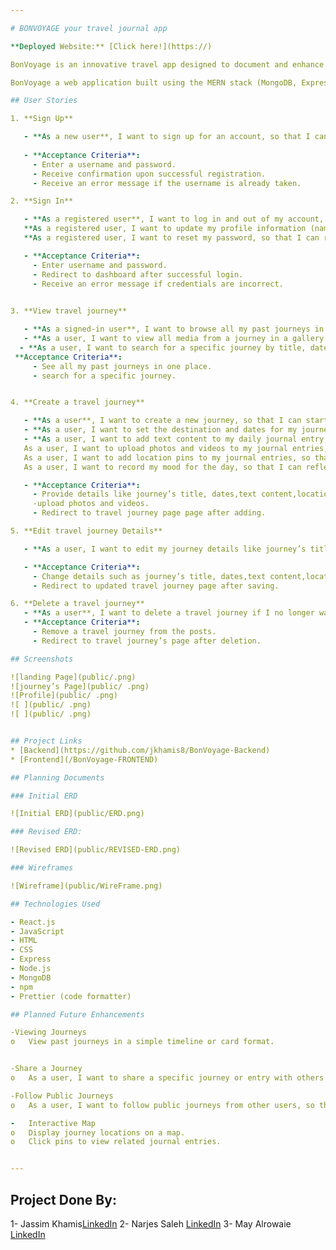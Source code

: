 ```yaml
---

# BONVOYAGE your travel journal app

**Deployed Website:** [Click here!](https://)

BonVoyage is an innovative travel app designed to document and enhance your travel experiences. Whether you're planning your next adventure, or exploring local attractions, BonVoyage has everything you need to plan and document your journey seamless and enjoyable.

BonVoyage a web application built using the MERN stack (MongoDB, Express.js, React, Node.js). It allows users to plan and document memories from their travels. 

## User Stories

1. **Sign Up**

   - **As a new user**, I want to sign up for an account, so that I can securely save and access my travel journey’s.
   
   - **Acceptance Criteria**:
     - Enter a username and password.
     - Receive confirmation upon successful registration.
     - Receive an error message if the username is already taken.

2. **Sign In**

   - **As a registered user**, I want to log in and out of my account, so that I can securely access my personal travel data.
   **As a registered user, I want to update my profile information (name, bio, picture), so that it reflects my identity.
   **As a registered user, I want to reset my password, so that I can regain access if I forget my login details.

   - **Acceptance Criteria**:
     - Enter username and password.
     - Redirect to dashboard after successful login.
     - Receive an error message if credentials are incorrect.
     

3. **View travel journey**

   - **As a signed-in user**, I want to browse all my past journeys in one place, so that I can relive my travel memories.
   - **As a user, I want to view all media from a journey in a gallery format, so that I can easily scroll through my memories.
  - **As a user, I want to search for a specific journey by title, date, or location, so that I can quickly find the one I want to revisit.
 **Acceptance Criteria**:
     - See all my past journeys in one place.
     - search for a specific journey.


4. **Create a travel journey**

   - **As a user**, I want to create a new journey, so that I can start recording my travel experiences.
   - **As a user, I want to set the destination and dates for my journey, so that it organizes my travel timeline.
   - **As a user, I want to add text content to my daily journal entry, so that I can document my travel experiences and memories.
   As a user, I want to upload photos and videos to my journal entries, so that I can visually capture my trip highlights.
   As a user, I want to add location pins to my journal entries, so that I can map out my travels.
   As a user, I want to record my mood for the day, so that I can reflect on how I felt during the journey.

   - **Acceptance Criteria**:
     - Provide details like journey’s title, dates,text content,location pins, record mood and destination.
     -upload photos and videos.
     - Redirect to travel journey page page after adding.

5. **Edit travel journey Details**

   - **As a user, I want to edit my journey details like journey’s title, dates,text content,location pins, record mood and destination. so that it stays accurate if plans change.

   - **Acceptance Criteria**:
     - Change details such as journey’s title, dates,text content,location pins, record mood and destination.
     - Redirect to updated travel journey page after saving.

6. **Delete a travel journey**
   - **As a user**, I want to delete a travel journey if I no longer want to keep it.
   - **Acceptance Criteria**:
     - Remove a travel journey from the posts.
     - Redirect to travel journey’s page after deletion.

## Screenshots

![landing Page](public/.png)
![journey’s Page](public/ .png)
![Profile](public/ .png)
![ ](public/ .png)
![ ](public/ .png)


## Project Links
* [Backend](https://github.com/jkhamis8/BonVoyage-Backend)
* [Frontend](/BonVoyage-FRONTEND)

## Planning Documents

### Initial ERD

![Initial ERD](public/ERD.png)

### Revised ERD:

![Revised ERD](public/REVISED-ERD.png)

### Wireframes

![Wireframe](public/WireFrame.png)

## Technologies Used

- React.js
- JavaScript
- HTML
- CSS
- Express
- Node.js
- MongoDB
- npm
- Prettier (code formatter)

## Planned Future Enhancements

-Viewing Journeys
o	View past journeys in a simple timeline or card format.


-Share a Journey
o	As a user, I want to share a specific journey or entry with others via a private link or social media, so that I can show my adventures to friends and family.

-Follow Public Journeys 
o	As a user, I want to follow public journeys from other users, so that I can find inspiration for my next trip.

-	Interactive Map
o	Display journey locations on a map.
o	Click pins to view related journal entries.


---
```


## Project Done By:

1- Jassim Khamis[LinkedIn](https://www.linkedin.com/in/Jassim-Khamis)
2- Narjes Saleh [LinkedIn](https://www.linkedin.com/in/Narjes-Saleh)
3- May Alrowaie [LinkedIn](https://www.linkedin.com/in/may-alrowaie)
